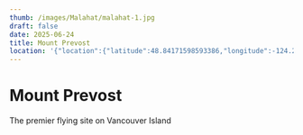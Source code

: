 ```yaml
---
thumb: /images/Malahat/malahat-1.jpg
draft: false
date: 2025-06-24
title: Mount Prevost
location: '{"location":{"latitude":48.84171598593386,"longitude":-124.28005324236884,"elevation":553.2472753074023},"view":{"latitude":47.388985099566085,"longitude":-124.63274143997097,"height":156173.94522488644,"heading":4.9152491147502575,"pitch":-41.60419080929416,"roll":359.9881443794291}}'
---
```

# Mount Prevost

The premier flying site on Vancouver Island